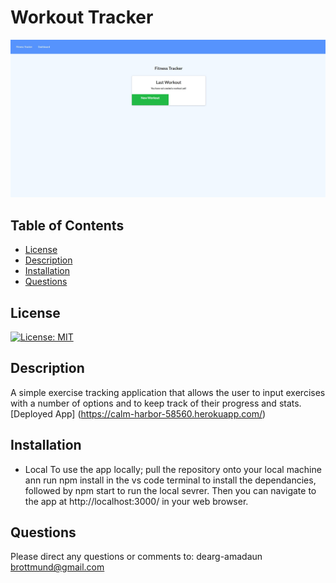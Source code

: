  
  
  # Workout Tracker
  ![redmegenerator](/assets/trackergrab.jpg)

  ## Table of Contents
  * [License](#License)
  * [Description](#Description)
  * [Installation](#Installation)
  * [Questions](#Questions)
  
  ## License
  [![License: MIT](https://img.shields.io/badge/License-MIT-yellow.svg)](https://opensource.org/licenses/MIT)
            
  ## Description
  A simple exercise tracking application that allows the user to input exercises with a number of options and to keep track of their progress and stats.
  [Deployed App] (https://calm-harbor-58560.herokuapp.com/)     
  
  ## Installation
  - Local To use the app locally; pull the repository onto your local machine ann run npm install in the vs code terminal to install the dependancies, followed by npm start to run the local sevrer. Then you can navigate to the app at http://localhost:3000/ in your web browser.
  
  ## Questions
  Please direct any questions or comments to:
  dearg-amadaun
  brottmund@gmail.com
  
